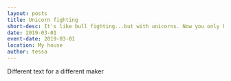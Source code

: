```yaml
---
layout: posts
title: Unicorn fighting
short-desc: It's like bull fighting...but with unicorns. Now you only have one horn to worry about! Woo woo!
date: 2019-03-01
event-date: 2019-03-01
location: My house
author: tessa
---
```

Different text for a different maker
